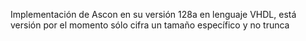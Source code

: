 Implementación de Ascon en su versión 128a en lenguaje VHDL, está versión por el momento sólo cifra un tamaño específico y no trunca

